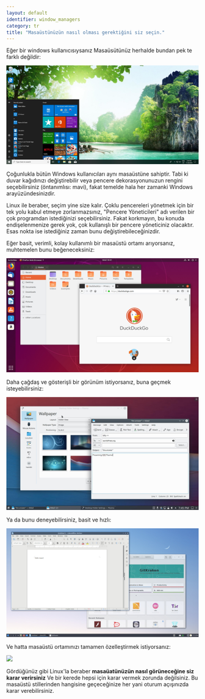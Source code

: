 ```yaml
---
layout: default
identifier: window_managers
category: tr
title: "Masaüstünüzün nasıl olması gerektiğini siz seçin."
---
```


Eğer bir windows kullanıcısıysanız Masaüsütünüz herhalde bundan 
pek te farklı değildir:

<img src="/img/window_managers_windows_10.jpg" />

Çoğunlukla bütün Windows kullanıcıları aynı masaüstüne sahiptir.
Tabi ki duvar kağıdınızı değiştirebilir veya pencere dekorasyonunuzun 
rengini seçebilirsiniz (öntanımlısı: mavi), fakat temelde hala her 
zamanki Windows arayüzündesinizdir.

Linux ile beraber, seçim yine size kalır. Çoklu pencereleri yönetmek için 
bir tek yolu kabul etmeye zorlanmazsınız, "Pencere Yöneticileri" adı verilen
bir çok programdan istediğinizi seçebilirsiniz. Fakat korkmayın, 
bu konuda endişelenmenize gerek yok, çok kullanışlı bir pencere yöneticiniz 
olacaktır. Esas nokta ise istediğiniz zaman bunu değiştirebileceğinizdir.


Eğer basit, verimli, kolay kullanımlı bir masaüstü ortamı arıyorsanız, 
muhtemelen bunu beğeneceksiniz:

<img src="/img/window_managers_ubuntu.jpg"/>

Daha çağdaş ve gösterişli bir görünüm istiyorsanız, buna geçmek 
isteyebilirsiniz:

<img src="/img/window_managers_kde.jpeg" />

Ya da bunu deneyebilirsiniz, basit ve hızlı:

<img src="/img/window_managers_lxqt.jpg" />

Ve hatta masaüstü ortamınızı tamamen özelleştirmek istiyorsanız:

<img src="/img/window_managers_wm.jpg" />

Gördüğünüz gibi Linux'la beraber 
<b>masaüatünüzün nasıl görüneceğine siz karar verirsiniz</b>
Ve bir kerede hepsi için karar vermek zorunda değilsiniz. 
Bu masaüstü stillerinden hangisine geçeceğinize her yani oturum açışınızda 
karar verebilirsiniz.






















